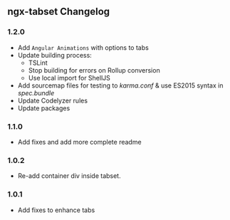 ## ngx-tabset Changelog

<a name="1.2.0"></a>
### 1.2.0
* Add `Angular Animations` with options to tabs
* Update building process:
    - TSLint
    - Stop building for errors on Rollup conversion
    - Use local import for ShellJS
* Add sourcemap files for testing to _karma.conf_ & use ES2015 syntax in _spec.bundle_
* Update Codelyzer rules
* Update packages

<a name="1.1.0"></a>
### 1.1.0
* Add fixes and add more complete readme

<a name="1.0.2"></a>
### 1.0.2
* Re-add container div inside tabset.

<a name="1.0.1"></a>
### 1.0.1
* Add fixes to enhance tabs

